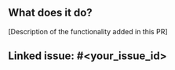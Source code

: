 ## What does it do?

[Description of the functionality added in this PR]

## Linked issue: #<your_issue_id>
